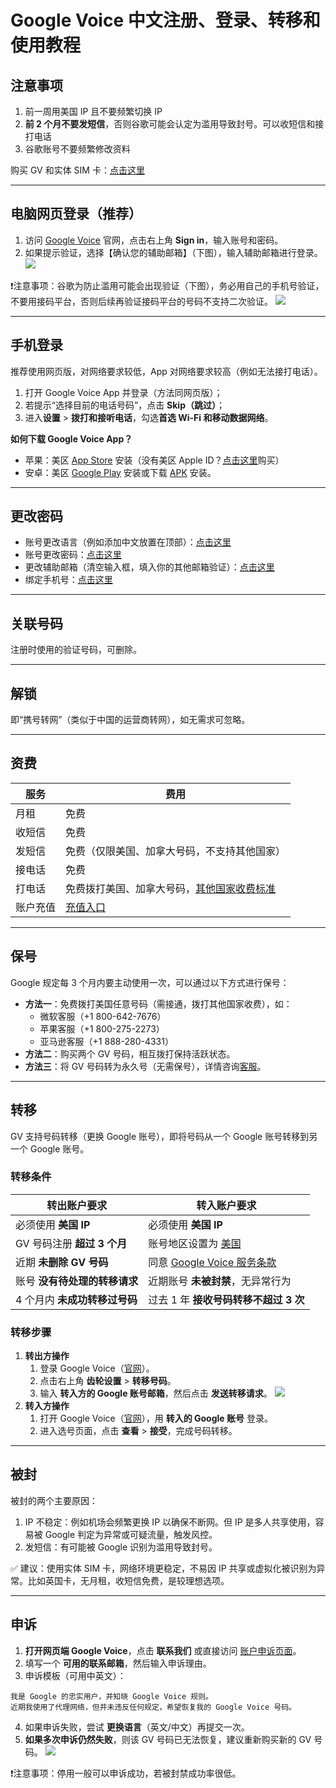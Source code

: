 # Google Voice 中文注册、登录、转移和使用教程

## 注意事项

1. 前一周用美国 IP 且不要频繁切换 IP
2. **前 2 个月不要发短信**，否则谷歌可能会认定为滥用导致封号。可以收短信和接打电话
3. 谷歌账号不要频繁修改资料

购买 GV 和实体 SIM 卡：[点击这里](https://t.me/GVStore)

---

## 电脑网页登录（推荐）

1. 访问 [Google Voice](https://voice.google.com/) 官网，点击右上角 **Sign in**，输入账号和密码。
2. 如果提示验证，选择【确认您的辅助邮箱】（下图），输入辅助邮箱进行登录。
![](https://i.imgur.com/ZSuOzOH.png)

❗注意事项：谷歌为防止滥用可能会出现验证（下图），务必用自己的手机号验证，不要用接码平台，否则后续再验证接码平台的号码不支持二次验证。
![](https://imgur.com/kHxN9nU.png)

---

## 手机登录

推荐使用网页版，对网络要求较低，App 对网络要求较高（例如无法接打电话）。

1.	打开 Google Voice App 并登录（方法同网页版）；
2.	若提示“选择目前的电话号码”，点击 **Skip（跳过）**；
3.	进入**设置** > **拨打和接听电话**，勾选**首选 Wi-Fi 和移动数据网络**。

**如何下载 Google Voice App？**

- 苹果：美区 [App Store](https://apps.apple.com/us/app/google-voice/id318698524) 安装（没有美区 Apple ID？[点击这里](https://t.me/GVStore)购买）
- 安卓：美区 [Google Play](https://play.google.com/store/apps/details?id=com.google.android.apps.googlevoice&hl=zh&gl=US) 安装或下载 [APK](https://apkpure.com/search?q=Google+Voice) 安装。

---

## 更改密码

- 账号更改语言（例如添加中文放置在顶部）：[点击这里](https://myaccount.google.com/language?gar=1)
- 账号更改密码：[点击这里](https://myaccount.google.com/signinoptions/password)
- 更改辅助邮箱（清空输入框，填入你的其他邮箱验证）：[点击这里](https://myaccount.google.com/recovery/email)
- 绑定手机号：[点击这里](https://myaccount.google.com/signinoptions/rescuephone)
  
---

## 关联号码

注册时使用的验证号码，可删除。

---


## 解锁

即“携号转网”（类似于中国的运营商转网），如无需求可忽略。

---


## 资费

| 服务 | 费用 |
|---|---|
| 月租 | 免费 |
| 收短信 | 免费 |
|发短信  | 免费（仅限美国、加拿大号码，不支持其他国家） |
| 接电话 | 免费 |
| 打电话 | 免费拨打美国、加拿大号码，[其他国家收费标准](https://voice.google.com/u/0/rates?pli=1) |
| 账户充值 | [充值入口](https://voice.google.com/u/0/billing) |

---

## 保号

Google 规定每 3 个月内要主动使用一次，可以通过以下方式进行保号：

- **方法一**：免费拨打美国任意号码（需接通，拨打其他国家收费），如：
    - 微软客服（+1 800-642-7676）
    - 苹果客服（+1 800-275-2273）
    - 亚马逊客服（+1 888-280-4331）
- **方法二**：购买两个 GV 号码，相互拨打保持活跃状态。
- **方法三**：将 GV 号码转为永久号（无需保号），详情咨询[客服](https://t.me/GVStore)。

---


## 转移

GV 支持号码转移（更换 Google 账号），即将号码从一个 Google 账号转移到另一个 Google 账号。

### 转移条件

| 转出账户要求 | 转入账户要求 |
|---|---|
| 必须使用 **美国 IP** | 必须使用 **美国 IP** |
|GV 号码注册 **超过 3 个月**  | 账号地区设置为 [美国](https://policies.google.com/terms) |
| 近期 **未删除 GV 号码** | 同意 [Google Voice 服务条款](https://voice.google.com) |
| 账号 **没有待处理的转移请求** | 近期账号 **未被封禁**，无异常行为 |
| 4 个月内 **未成功转移过号码** | 过去 1 年 **接收号码转移不超过 3 次** |

### 转移步骤

1. **转出方操作**
	1.	登录 Google Voice（[官网](https://voice.google.com)）。
	2.	点击右上角 **齿轮设置** > **转移号码**。
	3.	输入 **转入方的 Google 账号邮箱**，然后点击 **发送转移请求**。
![](https://i.imgur.com/b4sTmtB.png)
2. **转入方操作**
	1.	打开 Google Voice（[官网](https://voice.google.com)），用 **转入的 Google 账号** 登录。
	2.	进入选号页面，点击 **查看** > **接受**，完成号码转移。

---


## 被封

被封的两个主要原因：

1. IP 不稳定：例如机场会频繁更换 IP 以确保不断网。但 IP 是多人共享使用，容易被 Google 判定为异常或可疑流量，触发风控。
2. 发短信：有可能被 Google 识别为滥用导致封号。

✅ 建议：使用实体 SIM 卡，网络环境更稳定，不易因 IP 共享或虚拟化被识别为异常。比如英国卡，无月租，收短信免费，是较理想选项。

---


## 申诉

1.	**打开网页端 Google Voice**，点击 **联系我们** 或直接访问 [账户申诉页面](https://support.google.com/accounts/contact/suspended)。
2.	填写一个 **可用的联系邮箱**，然后输入申诉理由。
3.	申诉模板（可用中英文）：
```
我是 Google 的忠实用户，并知晓 Google Voice 规则。  
近期我使用了代理网络，但并未违反任何规定，希望恢复我的 Google Voice 号码。  
```
4.	如果申诉失败，尝试 **更换语言**（英文/中文）再提交一次。
5.	**如果多次申诉仍然失败**，则该 GV 号码已无法恢复，建议重新购买新的 GV 号码。
![](https://i.imgur.com/d8vfmvd.png)

❗注意事项：停用一般可以申诉成功，若被封禁成功率很低。
